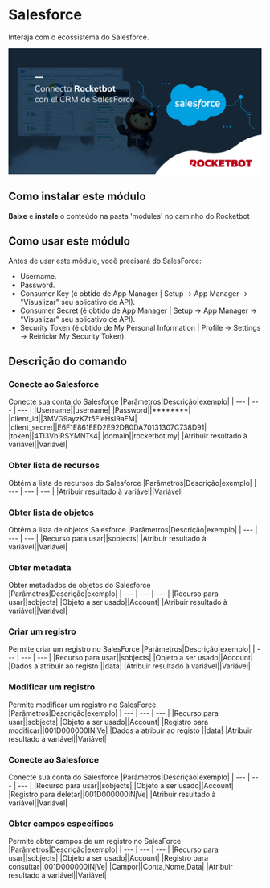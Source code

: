 



# Salesforce
  
Interaja com o ecossistema do Salesforce.  
  
![banner](imgs/Banner_Salesforce.png)
## Como instalar este módulo
  
__Baixe__ e __instale__ o conteúdo na pasta 'modules' no caminho do Rocketbot  




## Como usar este módulo
  
Antes de usar este módulo, você precisará do SalesForce:

 * Username.
 * Password.
 * Consumer Key (é obtido de App Manager | Setup -> App Manager -> "Visualizar" seu aplicativo de API).
 * Consumer Secret (é obtido de App Manager | Setup -> App Manager -> "Visualizar" seu aplicativo de API).
 * Security Token (é obtido de My Personal Information | Profile -> Settings -> Reiniciar My Security Token).


## Descrição do comando

### Conecte ao Salesforce
  
Conecte sua conta do Salesforce
|Parâmetros|Descrição|exemplo|
| --- | --- | --- |
|Username||username|
|Password||********|
|client_id||3MVG9ayzKZt5EleHsI9aFM|
|client_secret||E6F1E861EED2E92DB0DA70131307C738D91|
|token||4Tl3VbIRSYMNTs4|
|domain||rocketbot.my|
|Atribuir resultado à variável||Variável|

### Obter lista de recursos
  
Obtém a lista de recursos do Salesforce
|Parâmetros|Descrição|exemplo|
| --- | --- | --- |
|Atribuir resultado à variável||Variável|

### Obter lista de objetos
  
Obtém a lista de objetos Salesforce
|Parâmetros|Descrição|exemplo|
| --- | --- | --- |
|Recurso para usar||sobjects|
|Atribuir resultado à variável||Variável|

### Obter metadata
  
Obter metadados de objetos do Salesforce
|Parâmetros|Descrição|exemplo|
| --- | --- | --- |
|Recurso para usar||sobjects|
|Objeto a ser usado||Account|
|Atribuir resultado à variável||Variável|

### Criar um registro
  
Permite criar um registro no SalesForce
|Parâmetros|Descrição|exemplo|
| --- | --- | --- |
|Recurso para usar||sobjects|
|Objeto a ser usado||Account|
|Dados a atribuir ao registo ||data|
|Atribuir resultado à variável||Variável|

### Modificar um registro
  
Permite modificar um registro no SalesForce
|Parâmetros|Descrição|exemplo|
| --- | --- | --- |
|Recurso para usar||sobjects|
|Objeto a ser usado||Account|
|Registro para modificar||001D000000INjVe|
|Dados a atribuir ao registo ||data|
|Atribuir resultado à variável||Variável|

### Conecte ao Salesforce
  
Conecte sua conta do Salesforce
|Parâmetros|Descrição|exemplo|
| --- | --- | --- |
|Recurso para usar||sobjects|
|Objeto a ser usado||Account|
|Registro para deletar||001D000000INjVe|
|Atribuir resultado à variável||Variável|

### Obter campos específicos
  
Permite obter campos de um registro no SalesForce
|Parâmetros|Descrição|exemplo|
| --- | --- | --- |
|Recurso para usar||sobjects|
|Objeto a ser usado||Account|
|Registro para consultar||001D000000INjVe|
|Campor||Conta,Nome,Data|
|Atribuir resultado à variável||Variável|
